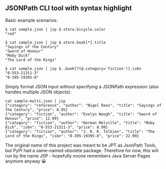 ## JSONPath CLI tool with syntax highlight

Basic example scenarios:

```shell
$ cat sample.json | jsp $.store.bicycle.color
"red"

$ cat sample.json | jsp $.store.book[*].title
"Sayings of the Century"
"Sword of Honour"
"Moby Dick"
"The Lord of the Rings"

$ cat sample.json | jsp $..book[?(@.category='fiction')].isbn
"0-553-21311-3"
"0-395-19395-8"
```

Simply format JSON input without specifying a JSONPath expression (also handles multiple JSON objects):
```shell
cat sample-multi.json | jsp
{"category": "reference", "author": "Nigel Rees", "title": "Sayings of the Century", "price": 8.95}
{"category": "fiction", "author": "Evelyn Waugh", "title": "Sword of Honour", "price": 12.99}
{"category": "fiction", "author": "Herman Melville", "title": "Moby Dick", "isbn": "0-553-21311-3", "price": 8.99}
{"category": "fiction", "author": "J. R. R. Tolkien", "title": "The Lord of the Rings", "isbn": "0-395-19395-8", "price": 22.99}
```

The original name of this project was meant to be JPT as JsonPath Tools, but PyPI had a same-named obsolete package. Therefore for now, this will run by the name JSP - hopefully noone remembers Java Server Pages anymore anyway 😀 